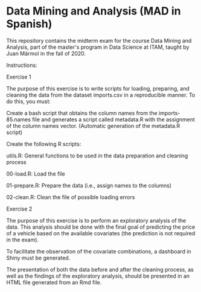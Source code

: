 # Data Mining and Analysis (MAD in Spanish)

This repository contains the midterm exam for the course Data Mining and Analysis, part of the master's program in Data Science at ITAM, taught by Juan Mármol in the fall of 2020.

Instructions:

Exercise 1

The purpose of this exercise is to write scripts for loading, preparing, and cleaning the data from the dataset imports.csv in a reproducible manner. To do this, you must:

Create a bash script that obtains the column names from the imports-85.names file and generates a script called metadata.R with the assignment of the column names vector. (Automatic generation of the metadata.R script)

Create the following R scripts:

utils.R: General functions to be used in the data preparation and cleaning process

00-load.R: Load the file

01-prepare.R: Prepare the data (i.e., assign names to the columns)

02-clean.R: Clean the file of possible loading errors

Exercise 2

The purpose of this exercise is to perform an exploratory analysis of the data. This analysis should be done with the final goal of predicting the price of a vehicle based on the available covariates (the prediction is not required in the exam).

To facilitate the observation of the covariate combinations, a dashboard in Shiny must be generated.

The presentation of both the data before and after the cleaning process, as well as the findings of the exploratory analysis, should be presented in an HTML file generated from an Rmd file.
